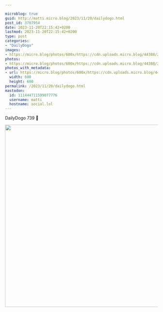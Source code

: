 ```yaml
---

microblog: true
guid: http://matti.micro.blog/2023/11/20/dailydogo.html
post_id: 3707954
date: 2023-11-20T22:15:42+0200
lastmod: 2023-11-20T22:15:42+0200
type: post
categories:
- "DailyDogo"
images:
- https://micro.blog/photos/600x/https://cdn.uploads.micro.blog/44388/2023/251bc9be46164aff80f38f31dc241bf1.jpg
photos:
- https://micro.blog/photos/600x/https://cdn.uploads.micro.blog/44388/2023/251bc9be46164aff80f38f31dc241bf1.jpg
photos_with_metadata:
- url: https://micro.blog/photos/600x/https://cdn.uploads.micro.blog/44388/2023/251bc9be46164aff80f38f31dc241bf1.jpg
  width: 600
  height: 600
permalink: /2023/11/20/dailydogo.html
mastodon:
  id: 111444711599077776
  username: matti
  hostname: social.lol
---
```

DailyDogo 739 🐶

<img src="https://micro.blog/photos/600x/https://blog.martin-haehnel.de/uploads/2023/251bc9be46164aff80f38f31dc241bf1.jpg" width="600" height="600" alt="" />
